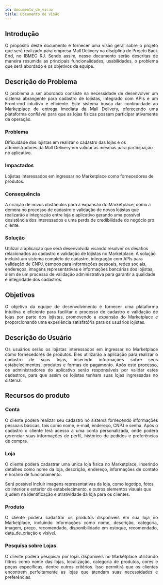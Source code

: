 ```yaml
---
id: documento_de_visao
title: Documento de Visão
---
```

## Introdução

<p align = "justify">
O propósito deste documento é fornecer uma visão geral sobre o projeto que será realizado para empresa Mall Delivery na disciplina de Projeto Back End, no IBMEC RJ. Sendo assim, nesse documento serão descritas de maneira resumida as principais funcionalidades, usabilidades, o problema que será abordado e os objetivos da equipe.
</p>

## Descrição do Problema 

<p align = "justify">
O problema a ser abordado consiste na necessidade de desenvolver um sistema abrangente para cadastro de lojistas, integrado com APIs e um Front-end intuitivo e eficiente. Este sistema busca dar continuidade ao Marketplace de entrega imediata da Mall Delivery, oferecendo uma plataforma confiável para que as lojas físicas possam participar ativamente da operação.
</p>

### Problema

Dificuldade dos lojistas em realizar o cadastro das lojas e os administradores da Mall Delivery em validar as mesmas para participação no aplicativo.
### Impactados
Lojistas interessados em ingressar no Marketplace como fornecedores de produtos.

### Consequência

A criação de novos obstáculos para a expansão do Marketplace, como a demora no processo de cadastro e validação de novos lojistas que realizarão a integração entre loja e aplicativo gerando uma possível desistência dos interessados e uma perda de credibilidade do negócio pro cliente.

### Solução

Utilizar a aplicação que será desenvolvida visando resolver os desafios relacionados ao cadastro e validação de lojistas no Marketplace. A solução incluirá um sistema completo de cadastro, integração com APIs para validação de CNPJ, campos para informações pessoais, redes sociais, endereços, imagens representativas e informações bancárias dos lojistas, além de um processo de validação administrativa para garantir a qualidade e integridade dos cadastros.


## Objetivos

<p align = "justify">
O objetivo da equipe de desenvolvimento é fornecer uma plataforma intuitiva e eficiente para facilitar o processo de cadastro e validação de lojas por parte dos lojistas, promovendo a expansão do Marketplace e proporcionando uma experiência satisfatória para os usuários lojistas.
</p>

## Descrição do Usuário 

<p align = "justify">
Os usuários serão os lojistas interessados em ingressar no Marketplace como fornecedores de produtos. Eles utilizarão a aplicação para realizar o cadastro de suas lojas, inserindo informações sobre seus estabelecimentos, produtos e formas de pagamento. Após este processo, os administradores do aplicativo serão responsáveis por validar estes cadastros, para que assim os lojistas tenham suas lojas ingressadas no sistema.
</p>

## Recursos do produto

### Conta

<p align = "justify">
O cliente poderá realizar seu cadastro no sistema fornecendo informações pessoais básicas, tais como nome, e-mail, endereço, CNPJ e senha.
Após o cadastro o cliente terá acesso a uma conta personalizada, onde poderá gerenciar suas informações de perfil, histórico de pedidos e preferências de compra.
</p> 

### Loja

<p align = "justify">
O cliente poderá cadastrar uma única loja física no Marketplace, inserindo detalhes como nome da loja, descrição, endereço, informações de contato e horário de funcionamento.

Será possível incluir imagens representativas da loja, como logotipo, fotos do interior e exterior do estabelecimento, e outros elementos visuais que ajudem na identificação e atratividade da loja para os clientes.

</p>

### Produto

<p align = "justify">
O cliente poderá cadastrar os produtos disponíveis em sua loja no Marketplace, incluindo informações como nome, descrição, categoria, imagem, preço, recomendado, disponibilidade em estoque, recomendado, data_de_criação e visível.
</p>

### Pesquisa sobre Lojas

<p align = "justify">
O cliente poderá pesquisar por lojas disponíveis no Marketplace utilizando filtros como nome das lojas, localização, categoria de produtos, cores e peças específicas, dentre outros critérios. Isso permitirá que os clientes encontrem perfeitamente as lojas que atendam suas necessidades e preferências.
</p>

